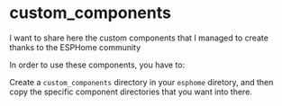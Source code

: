 # custom_components
I want to share here the custom components that I managed to create thanks to the ESPHome community

In order to use these components, you have to:

Create a `custom_components` directory in your `esphome` diretory, and then copy the specific component directories that you want into there.
